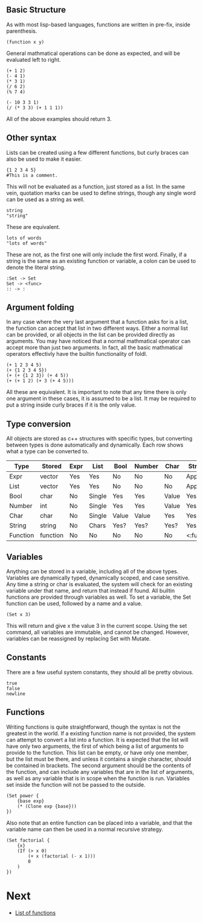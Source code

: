## Basic Structure
As with most lisp-based languages, functions are written in pre-fix, inside parenthesis.
```
(function x y)
```

General mathmatical operations can be done as expected, and will be evaluated left to right.
```
(+ 1 2)
(- 4 1)
(* 3 1)
(/ 6 2)
(% 7 4)

(- 10 3 3 1)
(/ (* 3 3) (+ 1 1 1))
```
All of the above examples should return 3.

## Other syntax
Lists can be created using a few different functions, but curly braces can also be used to make it easier.

```
{1 2 3 4 5}
#This is a comment.
```

This will not be evaluated as a function, just stored as a list.
In the same vein, quotation marks can be used to define strings, though any single word can be used as a string as well.

```
string
"string"
```
These are equivalent.
```
lots of words
"lots of words"
```
These are not, as the first one will only include the first word.
Finally, if a string is the same as an existing function or variable, a colon can be used to denote the literal string.
```
:Set -> Set
Set -> <func>
:: -> :
```

## Argument folding
In any case where the very last argument that a function asks for is a list, the function can accept that list in two different ways. Either a normal list can be provided, or all objects in the list can be provided directly as arguments.
You may have noticed that a normal mathmatical operator can accept more than just two arguments. In fact, all the basic mathmatical operators effectivly have the builtin functionality of foldl.
```
(+ 1 2 3 4 5)
(+ {1 2 3 4 5})
(+ (+ {1 2 3}) (+ 4 5))
(+ (+ 1 2) (+ 3 (+ 4 5)))
```
All these are equivalent.
It is important to note that any time there is only one argument in these cases, it is assumed to be a list. It may be required to put a string inside curly braces if it is the only value.

## Type conversion
All objects are stored as c++ structures with specific types, but converting between types is done automatically and dynamically. Each row shows what a type can be converted to.

Type 	|Stored	|Expr	|List 	|Bool	|Number |Char 	|String	|Function 	|
----	|----	|----	|----	|----	|----	|----	|----	|----		|
Expr 	|vector	|Yes	|Yes	|No 	|No 	|No 	|Append |No 		|
List 	|vector	|Yes	|Yes	|No 	|No 	|No 	|Append |Yes		|
Bool	|char	|No 	|Single	|Yes 	|Yes 	|Value	|Yes	|No 		|
Number	|int	|No 	|Single	|Yes 	|Yes 	|Value	|Yes	|No 		|
Char	|char	|No 	|Single |Value	|Value	|Yes	|Yes	|No 		|
String 	|string |No 	|Chars	|Yes?	|Yes?	|Yes?	|Yes	|No 		|
Function|function|No 	|No 	|No 	|No 	|No 	|<:func>|Yes		|

## Variables
Anything can be stored in a variable, including all of the above types. Variables are dynamically typed, dynamically scoped, and case sensitive.
Any time a string or char is evaluated, the system will check for an existing variable under that name, and return that instead if found. All builtin functions are provided through variables as well.
To set a variable, the Set function can be used, followed by a name and a value.
```
(Set x 3)
```
This will return and give x the value 3 in the current scope. Using the set command, all variables are immutable, and cannot be changed. However, variables can be reassigned by replacing Set with Mutate.

## Constants
There are a few useful system constants,
they should all be pretty obvious.
```
true
false
newline
```

## Functions
Writing functions is quite straightforward, though the syntax is not the greatest in the world. If a existing function name is not provided, the system can attempt to convert a list into a function.
It is expected that the list will have only two arguments, the first of which being a list of arguments to provide to the function. This list can be empty, or have only one member, but the list must be there, and unless it contains a single character, should be contained in brackets.
The second argument should be the contents of the function, and can include any variables that are in the list of arguments, as well as any variable that is in scope when the function is run. Variables set inside the function will not be passed to the outside.
```
(Set power {
	{base exp}
	(* (Clone exp {base}))
})
```
Also note that an entire function can be placed into a variable, and that the variable name can then be used in a normal recursive strategy.
```
(Set factorial {
	{x}
	(If (> x 0)
		(+ x (factorial (- x 1)))
		0
	)
})
```

# Next
- [List of functions](https://github.com/stuin/Solisp/blob/master/docs/Functions.md)